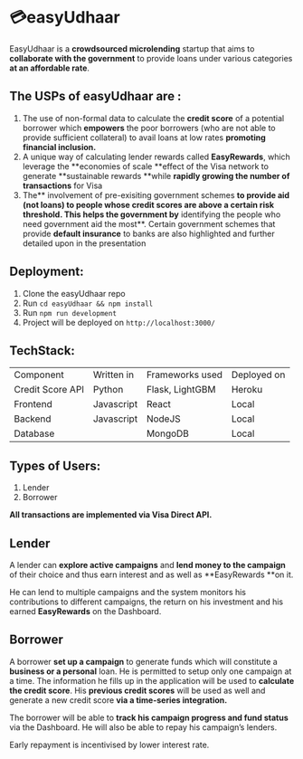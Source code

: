 <!-- Copy and paste the converted output. -->

<!-----
NEW: Check the "Suppress top comment" option to remove this info from the output.

Conversion time: 1.001 seconds.


Using this Markdown file:

1. Paste this output into your source file.
2. See the notes and action items below regarding this conversion run.
3. Check the rendered output (headings, lists, code blocks, tables) for proper
   formatting and use a linkchecker before you publish this page.

Conversion notes:

* Docs to Markdown version 1.0β28
* Wed Jul 01 2020 15:03:10 GMT-0700 (PDT)
* Source doc: About Us
* This is a partial selection. Check to make sure intra-doc links work.
* Tables are currently converted to HTML tables.
----->



# 💳easyUdhaar

EasyUdhaar is a **crowdsourced microlending** startup that aims to **collaborate with the government** to provide loans under various categories **at an affordable rate**.


## The USPs of **easyUdhaar** are :



1. The use of non-formal data to calculate the **credit score** of a potential borrower which **empowers** the poor borrowers (who are not able to provide sufficient collateral) to avail loans at low rates **promoting financial inclusion.**
2. A unique way of calculating lender rewards called **EasyRewards**, which leverage the **economies of scale **effect of the Visa network to generate **sustainable rewards **while **rapidly growing the number of transactions** for Visa
3. The** involvement of pre-exisiting government schemes **to provide aid (not loans) to people whose **credit scores are above a certain risk threshold**. This helps the government by** identifying the people who need government aid the most**. Certain government schemes that provide **default insurance** to banks are also highlighted and further detailed upon in the presentation


## Deployment:



1. Clone the easyUdhaar repo
2. Run `cd easyUdhaar && npm install`
3. Run `npm run development`
4. Project will be deployed on `http://localhost:3000/`


## TechStack:


<table>
  <tr>
   <td>Component
   </td>
   <td>Written in
   </td>
   <td>Frameworks used
   </td>
   <td>Deployed on
   </td>
  </tr>
  <tr>
   <td>Credit Score API
   </td>
   <td>Python
   </td>
   <td>Flask, LightGBM
   </td>
   <td>Heroku
   </td>
  </tr>
  <tr>
   <td>Frontend
   </td>
   <td>Javascript
   </td>
   <td>React
   </td>
   <td>Local
   </td>
  </tr>
  <tr>
   <td>Backend
   </td>
   <td>Javascript
   </td>
   <td>NodeJS
   </td>
   <td>Local
   </td>
  </tr>
  <tr>
   <td>Database
   </td>
   <td>
   </td>
   <td>MongoDB
   </td>
   <td>Local
   </td>
  </tr>
</table>



## Types of Users:



1. Lender 
2. Borrower

**All transactions are implemented via Visa Direct API.**


## Lender

A lender can **explore active campaigns** and **lend money to the campaign** of their choice and thus earn interest and as well as **EasyRewards **on it.

He can lend to multiple campaigns and the system monitors his contributions to different campaigns, the return on his investment and his earned **EasyRewards** on the Dashboard.


## Borrower

A borrower **set up a campaign** to generate funds which will constitute a **business or a personal** loan. He is permitted to setup only one campaign at a time. The information he fills up in the application will be used to **calculate the credit score**. His **previous credit scores** will be used as well and generate a new credit score **via a time-series integration.**

The borrower will be able to **track his campaign progress and fund status** via the Dashboard. He will also be able to repay his campaign’s lenders. 

Early repayment is incentivised by lower interest rate.

